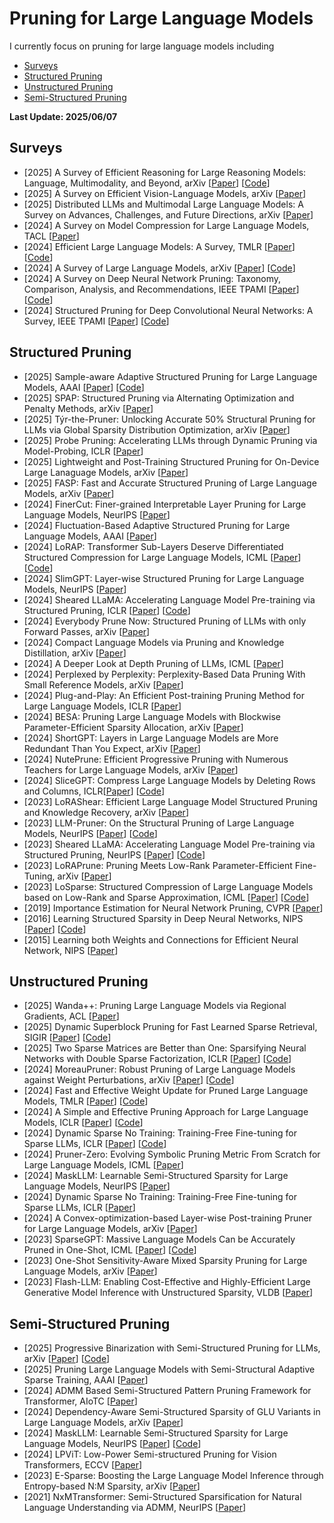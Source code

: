 # Pruning for Large Language Models


I currently focus on pruning for large language models including
- [Surveys](#Surveys)
- [Structured Pruning](#Structured-Pruning)
- [Unstructured Pruning](#Unstructured-Pruning)
- [Semi-Structured Pruning](#Semi-Structured-Pruning)
  
<strong> Last Update: 2025/06/07 </strong>



<a name="Surveys" />

## Surveys 
- [2025] A Survey of Efficient Reasoning for Large Reasoning Models: Language, Multimodality, and Beyond, arXiv [[Paper](https://arxiv.org/pdf/2503.21614)] [[Code](https://github.com/XiaoYee/Awesome_Efficient_LRM_Reasoning)]
- [2025] A Survey on Efficient Vision-Language Models, arXiv [[Paper](https://arxiv.org/abs/2504.09724)]
- [2025] Distributed LLMs and Multimodal Large Language Models: A Survey on Advances, Challenges, and Future Directions, arXiv [[Paper](https://arxiv.org/abs/2503.16585)]
- [2024] A Survey on Model Compression for Large Language Models, TACL [[Paper](https://direct.mit.edu/tacl/article/doi/10.1162/tacl_a_00704/125482)] 
- [2024] Efficient Large Language Models: A Survey, TMLR [[Paper](https://arxiv.org/abs/2312.03863)] [[Code](https://github.com/AIoT-MLSys-Lab/Efficient-LLMs-Survey)]
- [2024] A Survey of Large Language Models, arXiv [[Paper](https://arxiv.org/abs/2303.18223)] [[Code](https://github.com/RUCAIBox/LLMSurvey)]
- [2024] A Survey on Deep Neural Network Pruning: Taxonomy, Comparison, Analysis, and Recommendations, IEEE TPAMI [[Paper](https://ieeexplore.ieee.org/abstract/document/10643325)] [[Code](https://github.com/hrcheng1066/awesome-pruning)]
- [2024] Structured Pruning for Deep Convolutional Neural Networks: A Survey, IEEE TPAMI [[Paper](https://ieeexplore.ieee.org/abstract/document/10330640)] [[Code](https://github.com/he-y/Awesome-Pruning)]



<a name="structured-Pruning" />

## Structured Pruning
- [2025] Sample-aware Adaptive Structured Pruning for Large Language Models, AAAI [[Paper](https://ojs.aaai.org/index.php/AAAI/article/view/33973)] [[Code]( https://github.com/JunKong5/AdaPruner)]
- [2025] SPAP: Structured Pruning via Alternating Optimization and Penalty Methods, arXiv [[Paper](https://arxiv.org/abs/2505.03373)] 
- [2025] Týr-the-Pruner: Unlocking Accurate 50% Structural Pruning for LLMs via Global Sparsity Distribution Optimization, arXiv [[Paper](https://arxiv.org/abs/2503.09657)] 
- [2025] Probe Pruning: Accelerating LLMs through Dynamic Pruning via Model-Probing, ICLR [[Paper](https://arxiv.org/abs/2502.15618)]
- [2025] Lightweight and Post-Training Structured Pruning for On-Device Large Lanaguage Models, arXiv [[Paper](https://arxiv.org/abs/2501.15255)]
- [2025] FASP: Fast and Accurate Structured Pruning of Large Language Models, arXiv [[Paper](https://arxiv.org/abs/2501.09412)]
- [2024] FinerCut: Finer-grained Interpretable Layer Pruning for Large Language Models, NeurIPS [[Paper](https://openreview.net/forum?id=jrSWzgno4W)] 
- [2024] Fluctuation-Based Adaptive Structured Pruning for Large Language Models, AAAI [[Paper](https://ojs.aaai.org/index.php/AAAI/article/view/28960)]
- [2024] LoRAP: Transformer Sub-Layers Deserve Differentiated Structured Compression for Large Language Models, ICML [[Paper](https://arxiv.org/abs/2404.09695)] [[Code](https://github.com/lihuang258/LoRAP)]
- [2024] SlimGPT: Layer-wise Structured Pruning for Large Language Models, NeurIPS [[Paper](https://proceedings.neurips.cc/paper_files/paper/2024/hash/c1c44e46358e0fb94dc94ec495a7fb1a-Abstract-Conference.html)] 
- [2024] Sheared LLaMA: Accelerating Language Model Pre-training via Structured Pruning, ICLR [[Paper](https://openreview.net/forum?id=09iOdaeOzp)] [[Code](https://github.com/princeton-nlp/LLM-Shearing)]
- [2024] Everybody Prune Now: Structured Pruning of LLMs with only Forward Passes, arXiv [[Paper](https://arxiv.org/abs/2402.05406)] 
- [2024] Compact Language Models via Pruning and Knowledge Distillation, arXiv [[Paper](https://www.arxiv.org/abs/2407.14679)] 
- [2024] A Deeper Look at Depth Pruning of LLMs, ICML [[Paper](https://openreview.net/forum?id=9B7ayWclwN)] 
- [2024] Perplexed by Perplexity: Perplexity-Based Data Pruning With Small Reference Models, arXiv [[Paper](https://arxiv.org/abs/2405.20541)] 
- [2024] Plug-and-Play: An Efficient Post-training Pruning Method for Large Language Models, ICLR [[Paper](https://openreview.net/forum?id=Tr0lPx9woF)] 
- [2024] BESA: Pruning Large Language Models with Blockwise Parameter-Efficient Sparsity Allocation, arXiv [[Paper](https://arxiv.org/abs/2402.16880)]
- [2024] ShortGPT: Layers in Large Language Models are More Redundant Than You Expect, arXiv [[Paper](https://arxiv.org/abs/2403.03853)] 
- [2024] NutePrune: Efficient Progressive Pruning with Numerous Teachers for Large Language Models, arXiv [[Paper](https://arxiv.org/abs/2402.09773)] 
- [2024] SliceGPT: Compress Large Language Models by Deleting Rows and Columns, ICLR[[Paper](https://arxiv.org/abs/2401.15024)] [[Code](https://github.com/microsoft/TransformerCompression?utm_source=catalyzex.com)]
- [2023] LoRAShear: Efficient Large Language Model Structured Pruning and Knowledge Recovery, arXiv [[Paper](https://arxiv.org/abs/2310.18356)]
- [2023] LLM-Pruner: On the Structural Pruning of Large Language Models, NeurIPS [[Paper](https://proceedings.neurips.cc/paper_files/paper/2023/hash/44956951349095f74492a5471128a7e0-Abstract-Conference.html)] [[Code](https://github.com/horseee/LLM-Pruner)]
- [2023] Sheared LLaMA: Accelerating Language Model Pre-training via Structured Pruning, NeurIPS [[Paper](https://arxiv.org/abs/2310.06694)] [[Code](https://github.com/princeton-nlp/LLM-Shearing)]
- [2023] LoRAPrune: Pruning Meets Low-Rank Parameter-Efficient Fine-Tuning, arXiv [[Paper](https://doi.org/10.48550/arXiv.2305.18403)]
- [2023] LoSparse: Structured Compression of Large Language Models based on Low-Rank and Sparse Approximation, ICML [[Paper](https://proceedings.mlr.press/v202/li23ap.html)] [[Code](https://github.com/yxli2123/LoSparse)]
- [2019] Importance Estimation for Neural Network Pruning, CVPR  [[Paper](https://openaccess.thecvf.com/content_CVPR_2019/html/Molchanov_Importance_Estimation_for_Neural_Network_Pruning_CVPR_2019_paper.html)]
- [2016] Learning Structured Sparsity in Deep Neural Networks, NIPS  [[Paper](https://proceedings.neurips.cc/paper_files/paper/2016/hash/41bfd20a38bb1b0bec75acf0845530a7-Abstract.html)] [[Code](https://github.com/wenwei202/caffe/tree/scnn)]
- [2015] Learning both Weights and Connections for Efficient Neural Network, NIPS  [[Paper](https://proceedings.neurips.cc/paper/2015/hash/ae0eb3eed39d2bcef4622b2499a05fe6-Abstract.html)]


<a name="Unstructured-Pruning" />

##  Unstructured Pruning

- [2025] Wanda++: Pruning Large Language Models via Regional Gradients, ACL [[Paper](https://arxiv.org/abs/2503.04992)]
- [2025] Dynamic Superblock Pruning for Fast Learned Sparse Retrieval, SIGIR [[Paper](https://arxiv.org/abs/2504.17045)]  [[Code](https://github.com/thefxperson/hierarchical_pruning)]
- [2025] Two Sparse Matrices are Better than One: Sparsifying Neural Networks with Double Sparse Factorization, ICLR [[Paper](https://openreview.net/forum?id=DwiwOcK1B7)]  [[Code](https://github.com/usamec/double_sparse)]
- [2024] MoreauPruner: Robust Pruning of Large Language Models against Weight Perturbations, arXiv [[Paper](https://arxiv.org/abs/2406.07017)]  [[Code](https://github.com/usamec/double_sparse)]
- [2024] Fast and Effective Weight Update for Pruned Large Language Models, TMLR [[Paper](https://openreview.net/forum?id=1hcpXd9Jir)] [[Code](https://github.com/fmfi-compbio/admm-pruning)]
- [2024] A Simple and Effective Pruning Approach for Large Language Models, ICLR [[Paper](https://arxiv.org/abs/2306.11695)] [[Code](https://github.com/locuslab/wanda)]
- [2024] Dynamic Sparse No Training: Training-Free Fine-tuning for Sparse LLMs, ICLR [[Paper](https://openreview.net/forum?id=1ndDmZdT4g)]  [[Code](https://github.com/zyxxmu/DSnoT)]
- [2024] Pruner-Zero: Evolving Symbolic Pruning Metric From Scratch for Large Language Models, ICML [[Paper](https://openreview.net/forum?id=1tRLxQzdep)] 
- [2024] MaskLLM: Learnable Semi-Structured Sparsity for Large Language Models, NeurIPS [[Paper](https://arxiv.org/abs/2409.17481)] 
- [2024] Dynamic Sparse No Training: Training-Free Fine-tuning for Sparse LLMs, ICLR [[Paper](https://arxiv.org/abs/2310.08915)] 
- [2024] A Convex-optimization-based Layer-wise Post-training Pruner for Large Language Models, arXiv [[Paper](https://arxiv.org/abs/2408.03728)]
- [2023] SparseGPT: Massive Language Models Can be Accurately Pruned in One-Shot, ICML [[Paper](https://arxiv.org/abs/2301.00774)] [[Code](https://github.com/IST-DASLab/sparsegpt)]
- [2023] One-Shot Sensitivity-Aware Mixed Sparsity Pruning for Large Language Models, arXiv [[Paper](https://arxiv.org/pdf/2310.09499v1.pdf)]
- [2023] Flash-LLM: Enabling Cost-Effective and Highly-Efficient Large Generative Model Inference with Unstructured Sparsity, VLDB [[Paper](https://dl.acm.org/doi/abs/10.14778/3626292.3626303)]



  

<a name="Semi-Structured-Pruning" />

## Semi-Structured Pruning



- [2025] Progressive Binarization with Semi-Structured Pruning for LLMs, arXiv [[Paper](https://arxiv.org/abs/2502.01705)] [[Code](https://github.com/XIANGLONGYAN/PBS2P)]
- [2025] Pruning Large Language Models with Semi-Structural Adaptive Sparse Training, AAAI [[Paper](https://ojs.aaai.org/index.php/AAAI/article/view/34592)]
- [2024] ADMM Based Semi-Structured Pattern Pruning Framework for Transformer, AIoTC [[Paper](https://ieeexplore.ieee.org/abstract/document/10748287)]
- [2024] Dependency-Aware Semi-Structured Sparsity of GLU Variants in Large Language Models, arXiv [[Paper](https://arxiv.org/abs/2405.01943)]
- [2024] MaskLLM: Learnable Semi-Structured Sparsity for Large Language Models, NeurIPS [[Paper](https://openreview.net/forum?id=Llu9nJal7b)]  [[Code](https://github.com/NVlabs/MaskLLM)]
- [2024] LPViT: Low-Power Semi-structured Pruning for Vision Transformers, ECCV [[Paper](https://link.springer.com/chapter/10.1007/978-3-031-73209-6_16)]
- [2023] E-Sparse: Boosting the Large Language Model Inference through Entropy-based N:M Sparsity, arXiv [[Paper](https://arxiv.org/abs/2310.15929)]
- [2021] NxMTransformer: Semi-Structured Sparsification for Natural Language Understanding via ADMM, NeurIPS [[Paper](https://proceedings.neurips.cc/paper/2021/hash/0e4f5cc9f4f3f7f1651a6b9f9214e5b1-Abstract.html)]



